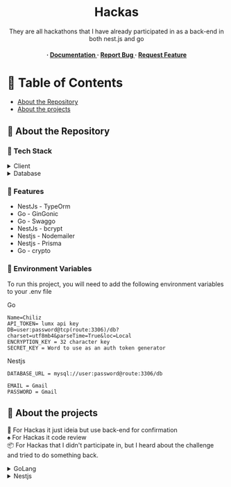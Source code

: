 <div align='center'>

<h1>Hackas</h1>
<p>They are all hackathons that I have already participated in as a back-end in both nest.js and go</p>

<h4> <span> · </span> <a href="https://github.com/Pizzy23/Hackatons/blob/master/README.md"> Documentation </a> <span> · </span> <a href="https://github.com/Pizzy23/Hackatons/issues"> Report Bug </a> <span> · </span> <a href="https://github.com/Pizzy23/Hackatons/issues"> Request Feature </a> </h4>

</div>

# :notebook_with_decorative_cover: Table of Contents

- [About the Repository](#star2-about-the-repository)
- [About the projects](#ghost-about-the-projects)

## :star2: About the Repository

### :space_invader: Tech Stack

<details> <summary>Client</summary> <ul>
<li>GoLang</li>
<li>Nest.js</li>
</ul> </details>
<details> <summary>Database</summary> <ul>
<li>Mysql</li>
</ul> </details>

### :dart: Features

- NestJs - TypeOrm
- Go - GinGonic
- Go - Swaggo
- NestJs - bcrypt
- Nestjs - Nodemailer
- Nestjs - Prisma
- Go - crypto

### :key: Environment Variables

To run this project, you will need to add the following environment variables to your .env file

Go

```env
Name=Chiliz
API_TOKEN= lumx api key
DB=user:password@tcp(route:3306)/db?charset=utf8mb4&parseTime=True&loc=Local
ENCRYPTION_KEY = 32 character key
SECRET_KEY = Word to use as an auth token generator
```

Nestjs

```env
DATABASE_URL = mysql://user:password@route:3306/db

EMAIL = Gmail
PASSWORD = Gmail
```

## :ghost: About the projects

:star2: For Hackas it just ideia but use back-end for confirmation <br>
:spades: For Hackas it code review <br>
:package: For Hackas that I didn't participate in, but I heard about the challenge and tried to do something back.

<details> <summary>GoLang</summary> <ul>
All the hacks I did with Go

<details> <summary>:package: Synhelper</summary> <ul>

### Idea

Synhelper was a hacker in Europe whose I tried to take on the challenge of solving some problem, I tried to create an application that helped farmers see their plants and their plantation fields

### Work Tree

```
back-end-synhelper/
├── .vscode/
├── config/
│   └── router.go
├── docs/
├── internal/
│   ├── external/
│   │   ├── external.handler.go
│   │   ├── external.interface.go
│   │   └── external.service.go
│   ├── field/
│   │   ├── handler/
│   │   ├── interface/
│   │   ├── service/
│   │   └── storage/
├── repository/
├── util/
├── .env
├── .gitignore
├── go.mod
├── go.sum
├── main.go
└── todo

```

### How it was developed?

Well, I came up with this solution thinking that a simple monitoring system would be good in relation to how farmers and people in the fields are simple, so leaving everything centralized on the cell phone would be super simpler. However, I think the idea could be improved a lot.

</ul> </details>
<details> <summary>:spades: Lumx</summary> <ul>

### Idea

### Work Tree

```

```

### How it was developed?

</ul> </details>
<details> <summary>:star2: Ran</summary> <ul>

### Idea

### Work Tree

```

```

### How it was developed?

</ul> </details>
<details> <summary>:spades: Translate</summary> <ul>

### Idea

### Work Tree

```

```

### How it was developed?

</ul> </details>
<details> <summary>:spades: Chiliz</summary> <ul>

### Idea

### Work Tree

```

```

### How it was developed?

</ul> </details>

</ul> </details>
<details> <summary>Nestjs</summary> <ul>
All the hacks I did with Nestjs
</ul> </details>
